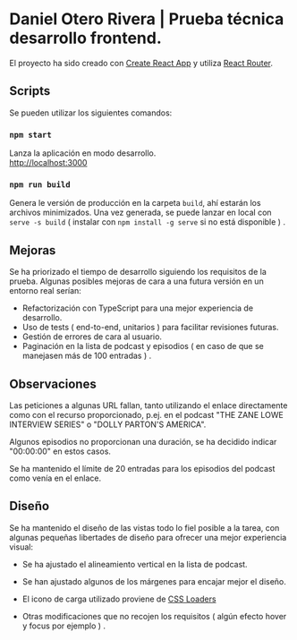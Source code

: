 # Daniel Otero Rivera | Prueba técnica desarrollo frontend.

El proyecto ha sido creado con [Create React App](https://github.com/facebook/create-react-app) 
y utiliza [React Router](https://reactrouter.com/en/main).

## Scripts

Se pueden utilizar los siguientes comandos:

### `npm start`

Lanza la aplicación en modo desarrollo.\
[http://localhost:3000](http://localhost:3000)

### `npm run build`

Genera le versión de producción en la carpeta `build`, 
ahí estarán los archivos minimizados.
Una vez generada, se puede lanzar en local con `serve -s build` 
( instalar con `npm install -g serve` si no está disponible ) .

## Mejoras

Se ha priorizado el tiempo de desarrollo siguiendo los requisitos de la prueba. 
Algunas posibles mejoras de cara a una futura versión en un entorno real serían:

- Refactorización con TypeScript para una mejor experiencia de desarrollo.
- Uso de tests ( end-to-end, unitarios ) para facilitar revisiones futuras. 
- Gestión de errores de cara al usuario.
- Paginación en la lista de podcast y episodios 
( en caso de que se manejasen más de 100 entradas ) .

## Observaciones

Las peticiones a algunas URL fallan, tanto utilizando el enlace directamente como
con el recurso proporcionado, p.ej. en el podcast "THE ZANE LOWE INTERVIEW SERIES" 
o "DOLLY PARTON'S AMERICA".

Algunos episodios no proporcionan una duración, se ha decidido indicar "00:00:00" 
en estos casos.

Se ha mantenido el límite de 20 entradas para los episodios del podcast como 
venía en el enlace.

## Diseño

Se ha mantenido el diseño de las vistas todo lo fiel posible a la tarea, 
con algunas pequeñas libertades de diseño para ofrecer una mejor 
experiencia visual:

- Se ha ajustado el alineamiento vertical en la lista de podcast.

- Se han ajustado algunos de los márgenes para encajar mejor el diseño.

- El icono de carga utilizado proviene de 
[CSS Loaders](https://cssloaders.github.io/)

- Otras modificaciones que no recojen los requisitos 
( algún efecto hover y focus por ejemplo ) .
